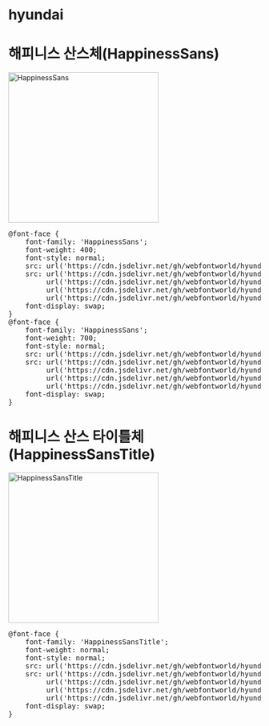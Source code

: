 # hyundai

# 해피니스 산스체(HappinessSans)

<a href="https://wess.tistory.com" target="_blank">
    <img src="https://webfontworld.github.io/hyundai/HappinessSans.jpg" alt="HappinessSans" style="width:300px">
</a>
<pre>
@font-face {
    font-family: 'HappinessSans';
    font-weight: 400;
    font-style: normal;
    src: url('https://cdn.jsdelivr.net/gh/webfontworld/hyundai/HappinessSans-Regular.eot');
    src: url('https://cdn.jsdelivr.net/gh/webfontworld/hyundai/HappinessSans-Regular.eot?#iefix') format('embedded-opentype'),
         url('https://cdn.jsdelivr.net/gh/webfontworld/hyundai/HappinessSans-Regular.woff2') format('woff2'),
         url('https://cdn.jsdelivr.net/gh/webfontworld/hyundai/HappinessSans-Regular.woff') format('woff'),
         url('https://cdn.jsdelivr.net/gh/webfontworld/hyundai/HappinessSans-Regular.ttf') format("truetype");
    font-display: swap;
} 
@font-face {
    font-family: 'HappinessSans';
    font-weight: 700;
    font-style: normal;
    src: url('https://cdn.jsdelivr.net/gh/webfontworld/hyundai/HappinessSans-Bold.eot');
    src: url('https://cdn.jsdelivr.net/gh/webfontworld/hyundai/HappinessSans-Bold.eot?#iefix') format('embedded-opentype'),
         url('https://cdn.jsdelivr.net/gh/webfontworld/hyundai/HappinessSans-Bold.woff2') format('woff2'),
         url('https://cdn.jsdelivr.net/gh/webfontworld/hyundai/HappinessSans-Bold.woff') format('woff'),
         url('https://cdn.jsdelivr.net/gh/webfontworld/hyundai/HappinessSans-Bold.ttf') format("truetype");
    font-display: swap;
} 
</pre>

# 해피니스 산스 타이틀체(HappinessSansTitle)

<a href="https://wess.tistory.com" target="_blank">
    <img src="https://webfontworld.github.io/hyundai/HappinessSansTitle.jpg" alt="HappinessSansTitle" style="width:300px">
</a>
<pre>
@font-face {
    font-family: 'HappinessSansTitle';
    font-weight: normal;
    font-style: normal;
    src: url('https://cdn.jsdelivr.net/gh/webfontworld/hyundai/HappinessSans-Title.eot');
    src: url('https://cdn.jsdelivr.net/gh/webfontworld/hyundai/HappinessSans-Title.eot?#iefix') format('embedded-opentype'),
         url('https://cdn.jsdelivr.net/gh/webfontworld/hyundai/HappinessSans-Title.woff2') format('woff2'),
         url('https://cdn.jsdelivr.net/gh/webfontworld/hyundai/HappinessSans-Title.woff') format('woff'),
         url('https://cdn.jsdelivr.net/gh/webfontworld/hyundai/HappinessSans-Title.ttf') format("truetype");
    font-display: swap;
} 
</pre>
